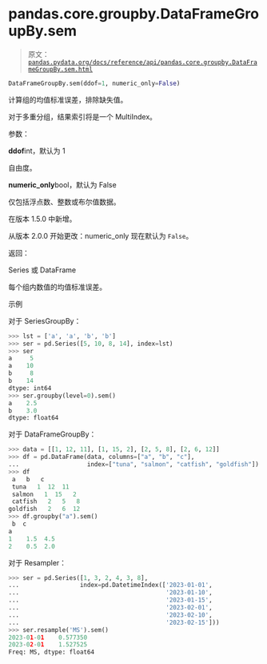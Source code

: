 # pandas.core.groupby.DataFrameGroupBy.sem

> 原文：[`pandas.pydata.org/docs/reference/api/pandas.core.groupby.DataFrameGroupBy.sem.html`](https://pandas.pydata.org/docs/reference/api/pandas.core.groupby.DataFrameGroupBy.sem.html)

```py
DataFrameGroupBy.sem(ddof=1, numeric_only=False)
```

计算组的均值标准误差，排除缺失值。

对于多重分组，结果索引将是一个 MultiIndex。

参数：

**ddof**int，默认为 1

自由度。

**numeric_only**bool，默认为 False

仅包括浮点数、整数或布尔值数据。

在版本 1.5.0 中新增。

从版本 2.0.0 开始更改：numeric_only 现在默认为 `False`。

返回：

Series 或 DataFrame

每个组内数值的均值标准误差。

示例

对于 SeriesGroupBy：

```py
>>> lst = ['a', 'a', 'b', 'b']
>>> ser = pd.Series([5, 10, 8, 14], index=lst)
>>> ser
a     5
a    10
b     8
b    14
dtype: int64
>>> ser.groupby(level=0).sem()
a    2.5
b    3.0
dtype: float64 
```

对于 DataFrameGroupBy：

```py
>>> data = [[1, 12, 11], [1, 15, 2], [2, 5, 8], [2, 6, 12]]
>>> df = pd.DataFrame(data, columns=["a", "b", "c"],
...                   index=["tuna", "salmon", "catfish", "goldfish"])
>>> df
 a   b   c
 tuna   1  12  11
 salmon   1  15   2
 catfish   2   5   8
goldfish   2   6  12
>>> df.groupby("a").sem()
 b  c
a
1    1.5  4.5
2    0.5  2.0 
```

对于 Resampler：

```py
>>> ser = pd.Series([1, 3, 2, 4, 3, 8],
...                 index=pd.DatetimeIndex(['2023-01-01',
...                                         '2023-01-10',
...                                         '2023-01-15',
...                                         '2023-02-01',
...                                         '2023-02-10',
...                                         '2023-02-15']))
>>> ser.resample('MS').sem()
2023-01-01    0.577350
2023-02-01    1.527525
Freq: MS, dtype: float64 
```
